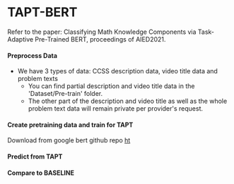 # TAPT-BERT
Refer to the paper: Classifying Math Knowledge Components via Task-Adaptive Pre-Trained BERT, proceedings of AIED2021.

#### Preprocess Data
+ We have 3 types of data: CCSS description data, video title data and problem texts
  + You can find partial description and video title data in the 'Dataset/Pre-train' folder. 
  + The other part of the description and video title as well as the whole problem text data will remain private per provider's request.

#### Create pretraining data and train for TAPT
Download from google bert github repo [ht](https://github.com/google-research/bert)
#### Predict from TAPT
#### Compare to BASELINE
